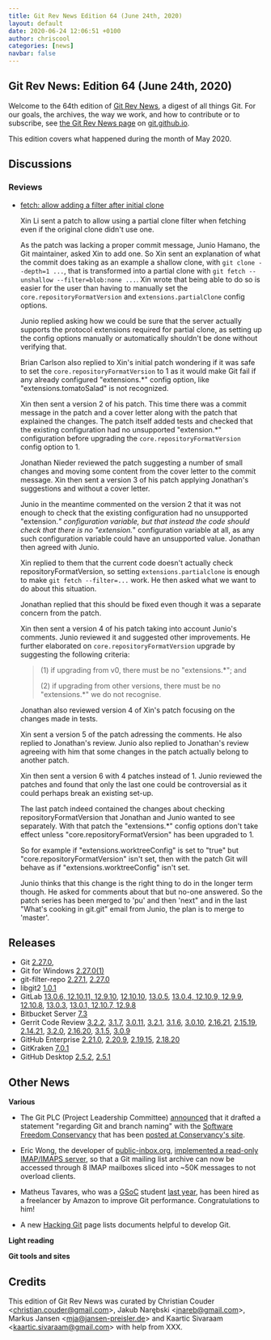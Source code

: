 ```yaml
---
title: Git Rev News Edition 64 (June 24th, 2020)
layout: default
date: 2020-06-24 12:06:51 +0100
author: chriscool
categories: [news]
navbar: false
---
```


## Git Rev News: Edition 64 (June 24th, 2020)

Welcome to the 64th edition of [Git Rev News](https://git.github.io/rev_news/rev_news/),
a digest of all things Git. For our goals, the archives, the way we work, and how to contribute or to
subscribe, see [the Git Rev News page](https://git.github.io/rev_news/rev_news/) on [git.github.io](http://git.github.io).

This edition covers what happened during the month of May 2020.

## Discussions

<!---
### General
-->

### Reviews

* [fetch: allow adding a filter after initial clone](https://lore.kernel.org/git/20200513200040.68968-1-delphij@google.com/)

  Xin Li sent a patch to allow using a partial clone filter when
  fetching even if the original clone didn't use one.

  As the patch was lacking a proper commit message, Junio Hamano, the
  Git maintainer, asked Xin to add one. So Xin sent an explanation of
  what the commit does taking as an example a shallow clone, with
  `git clone --depth=1 ...`, that is transformed into a partial clone
  with `git fetch --unshallow --filter=blob:none ...`. Xin wrote that
  being able to do so is easier for the user than having to manually
  set the `core.repositoryFormatVersion` and `extensions.partialClone`
  config options.

  Junio replied asking how we could be sure that the server actually
  supports the protocol extensions required for partial clone, as
  setting up the config options manually or automatically shouldn't be
  done without verifying that.

  Brian Carlson also replied to Xin's initial patch wondering if it
  was safe to set the `core.repositoryFormatVersion` to 1 as it would
  make Git fail if any already configured "extensions.*" config
  option, like "extensions.tomatoSalad" is not recognized.

  Xin then sent a version 2 of his patch. This time there was a commit
  message in the patch and a cover letter along with the patch that
  explained the changes. The patch itself added tests and checked that
  the existing configuration had no unsupported "extension.*"
  configuration before upgrading the `core.repositoryFormatVersion`
  config option to 1.

  Jonathan Nieder reviewed the patch suggesting a number of small
  changes and moving some content from the cover letter to the commit
  message. Xin then sent a version 3 of his patch applying Jonathan's
  suggestions and without a cover letter.

  Junio in the meantime commented on the version 2 that it was not
  enough to check that the existing configuration had no unsupported
  "extension.*" configuration variable, but that instead the code
  should check that there is no "extension.*" configuration variable
  at all, as any such configuration variable could have an unsupported
  value. Jonathan then agreed with Junio.

  Xin replied to them that the current code doesn't actually check
  repositoryFormatVersion, so setting `extensions.partialclone` is
  enough to make `git fetch --filter=...` work. He then asked what we
  want to do about this situation.

  Jonathan replied that this should be fixed even though it was a
  separate concern from the patch.

  Xin then sent a version 4 of his patch taking into account Junio's
  comments. Junio reviewed it and suggested other improvements. He
  further elaborated on `core.repositoryFormatVersion` upgrade by
  suggesting the following criteria:

  > (1) if upgrading from v0, there must be no "extensions.*"; and
  >
  > (2) if upgrading from other versions, there must be no
  >     "extensions.*" we do not recognise.

  Jonathan also reviewed version 4 of Xin's patch focusing on the
  changes made in tests.

  Xin sent a version 5 of the patch adressing the comments. He also
  replied to Jonathan's review. Junio also replied to Jonathan's
  review agreeing with him that some changes in the patch actually
  belong to another patch.

  Xin then sent a version 6 with 4 patches instead of 1. Junio
  reviewed the patches and found that only the last one could be
  controversial as it could perhaps break an existing set-up.

  The last patch indeed contained the changes about checking
  repositoryFormatVersion that Jonathan and Junio wanted to see
  separately. With that patch the "extensions.*" config options don't
  take effect unless "core.repositoryFormatVersion" has been upgraded
  to 1.

  So for example if "extensions.worktreeConfig" is set to "true" but
  "core.repositoryFormatVersion" isn't set, then with the patch Git
  will behave as if "extensions.worktreeConfig" isn't set.

  Junio thinks that this change is the right thing to do in the longer
  term though. He asked for comments about that but no-one
  answered. So the patch series has been merged to 'pu' and then
  'next" and in the last "What's cooking in git.git" email from Junio,
  the plan is to merge to 'master'.

<!---
### Support
-->

<!---
## Developer Spotlight:
-->

## Releases

+ Git [2.27.0](https://public-inbox.org/git/xmqqzh9mu4my.fsf@gitster.c.googlers.com/),
+ Git for Windows [2.27.0(1)](https://github.com/git-for-windows/git/releases/tag/v2.27.0.windows.1)
+ git-filter-repo [2.27.1](https://lore.kernel.org/git/CABPp-BFo=SRkMezdD_FvM92-bgdeBzfExpjtjYiEvg0UM1rWQQ@mail.gmail.com/),
[2.27.0](https://lore.kernel.org/git/CABPp-BF+xvzroi5QU8zPp-7KoSS16v1CsM43vWx1WO5NjyU0BQ@mail.gmail.com/)
+ libgit2 [1.0.1](https://github.com/libgit2/libgit2/releases/tag/v1.0.1)
+ GitLab [13.0.6, 12.10.11, 12.9.10](https://about.gitlab.com/releases/2020/06/10/critical-security-release-13-0-6-released/),
[12.10.10](https://about.gitlab.com/releases/2020/06/04/gitlab-12-10-10-released/),
[13.0.5](https://about.gitlab.com/releases/2020/06/04/gitlab-13-0-5-released/),
[13.0.4, 12.10.9, 12.9.9](https://about.gitlab.com/releases/2020/06/03/critical-security-release-13-0-4-released/),
[12.10.8](https://about.gitlab.com/releases/2020/05/29/gitlab-12-10-8-released/),
[13.0.3](https://about.gitlab.com/releases/2020/05/29/gitlab-13-0-3-released/),
[13.0.1, 12.10.7, 12.9.8](https://about.gitlab.com/releases/2020/05/27/security-release-13-0-1-released/)
+ Bitbucket Server [7.3](https://confluence.atlassian.com/bitbucketserver/bitbucket-server-release-notes-872139866.html)
+ Gerrit Code Review [3.2.2](https://www.gerritcodereview.com/3.2.html#322),
[3.1.7](https://www.gerritcodereview.com/3.1.html#317),
[3.0.11](https://www.gerritcodereview.com/3.0.html#3011),
[3.2.1](https://www.gerritcodereview.com/3.2.html#321),
[3.1.6](https://www.gerritcodereview.com/3.1.html#316),
[3.0.10](https://www.gerritcodereview.com/3.0.html#3010),
[2.16.21](https://www.gerritcodereview.com/2.16.html#21621),
[2.15.19](https://www.gerritcodereview.com/2.15.html#21519),
[2.14.21](https://www.gerritcodereview.com/2.14.html#21421),
[3.2.0](https://www.gerritcodereview.com/3.2.html),
[2.16.20](https://www.gerritcodereview.com/2.16.html#21620),
[3.1.5](https://www.gerritcodereview.com/3.1.html#315),
[3.0.9](https://www.gerritcodereview.com/3.0.html#309)
+ GitHub Enterprise [2.21.0](https://enterprise.github.com/releases/2.21.0/notes),
[2.20.9](https://enterprise.github.com/releases/2.20.9/notes),
[2.19.15](https://enterprise.github.com/releases/2.19.15/notes),
[2.18.20](https://enterprise.github.com/releases/2.18.20/notes)
+ GitKraken [7.0.1](https://support.gitkraken.com/release-notes/current)
+ GitHub Desktop [2.5.2](https://desktop.github.com/release-notes/),
[2.5.1](https://desktop.github.com/release-notes/)

## Other News

__Various__

* The Git PLC (Project Leadership Committee) [announced](https://lore.kernel.org/git/CAP8UFD1KfEps4hS8eadBK-E4e5WyWSh93XivRabZAVhiCuQimQ@mail.gmail.com/)
  that it drafted a statement "regarding Git and branch naming" with
  the [Software Freedom Conservancy](https://sfconservancy.org/) that
  has been [posted at Conservancy's site](https://sfconservancy.org/news/2020/jun/23/gitbranchname/).

* Eric Wong, the developer of [public-inbox.org](https://public-inbox.org/README.html),
  [implemented a read-only IMAP/IMAPS server](https://lore.kernel.org/git/20200610184147.GA1887@dcvr/),
  so that a Git mailing list archive can now be accessed through 8 IMAP
  mailboxes sliced into ~50K messages to not overload clients.

* Matheus Tavares, who was a [GSoC](https://summerofcode.withgoogle.com/)
  student [last year](https://matheustavares.gitlab.io/gsoc/), has been
  hired as a freelancer by Amazon to improve Git
  performance. Congratulations to him!

* A new [Hacking Git](https://git.github.io/Hacking-Git/) page lists
  documents helpful to develop Git.

__Light reading__


__Git tools and sites__


## Credits

This edition of Git Rev News was curated by
Christian Couder &lt;<christian.couder@gmail.com>&gt;,
Jakub Narębski &lt;<jnareb@gmail.com>&gt;,
Markus Jansen &lt;<mja@jansen-preisler.de>&gt; and
Kaartic Sivaraam &lt;<kaartic.sivaraam@gmail.com>&gt;
with help from XXX.
